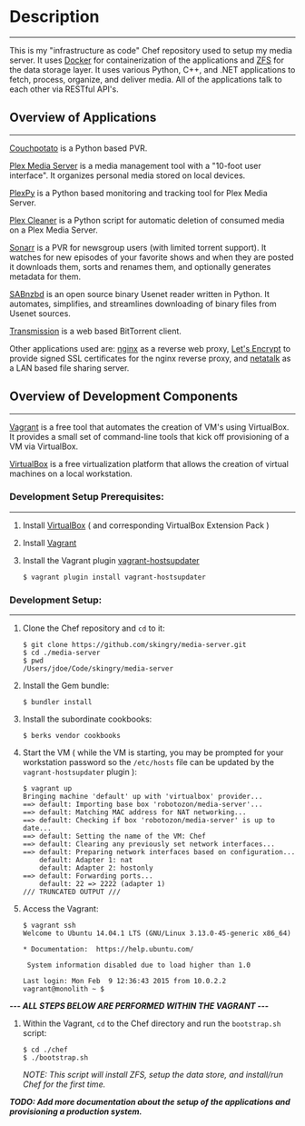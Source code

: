 # Description
***

This is my "infrastructure as code" Chef repository used to setup my media server. It uses [Docker](https://www.docker.com/) for containerization of the applications and [ZFS](https://en.wikipedia.org/wiki/ZFS) for the data storage layer.  It uses various Python, C++, and .NET applications to fetch, process, organize, and deliver media. All of the applications talk to each other via RESTful API's.

## Overview of Applications
***

[Couchpotato](https://couchpota.to/) is a Python based PVR.

[Plex Media Server](https://en.wikipedia.org/wiki/Plex_(software)#Plex_Media_Server) is a media management tool with a "10-foot user interface".  It organizes personal media stored on local devices.

[PlexPy](https://github.com/drzoidberg33/plexpy) is a Python based monitoring and tracking tool for Plex Media Server.

[Plex Cleaner](https://github.com/ngovil21/Plex-Cleaner) is a Python script for automatic deletion of consumed media on a Plex Media Server.

[Sonarr](https://sonarr.tv/) is a PVR for newsgroup users (with limited torrent support). It watches for new episodes of your favorite shows and when they are posted it downloads them, sorts and renames them, and optionally generates metadata for them.

[SABnzbd](http://sabnzbd.org/) is an open source binary Usenet reader written in Python.  It automates, simplifies, and streamlines downloading of binary files from Usenet sources.

[Transmission](https://www.transmissionbt.com/) is a web based BitTorrent client.

Other applications used are: [nginx](https://www.nginx.com/) as a reverse web proxy, [Let's Encrypt](https://letsencrypt.org/) to provide signed SSL certificates for the nginx reverse proxy, and [netatalk](http://netatalk.sourceforge.net/) as a LAN based file sharing server.

## Overview of Development Components
***

[Vagrant](http://vagrantup.com) is a free tool that automates the creation of VM's using VirtualBox. It provides a small set of command-line tools that kick off provisioning of a VM via VirtualBox.

[VirtualBox](http://www.virtualbox.org) is a free virtualization platform that allows the creation of virtual machines on a local workstation.


### Development Setup Prerequisites:
***

1. Install [VirtualBox](https://www.virtualbox.org/wiki/Downloads) ( and corresponding VirtualBox Extension Pack )
2. Install [Vagrant](https://www.vagrantup.com/downloads.html)
3. Install the Vagrant plugin [vagrant-hostsupdater](https://github.com/cogitatio/vagrant-hostsupdater)

   ```
   $ vagrant plugin install vagrant-hostsupdater
   ```
   
### Development Setup:
***

1. Clone the Chef repository and `cd` to it: 

   ```
   $ git clone https://github.com/skingry/media-server.git
   $ cd ./media-server
   $ pwd
   /Users/jdoe/Code/skingry/media-server
   ```
   
2. Install the Gem bundle:

    ```
    $ bundler install
    ```
    
3. Install the subordinate cookbooks:

   ```
   $ berks vendor cookbooks
   ```
   
4. Start the VM ( while the VM is starting, you may be prompted for your workstation password so the `/etc/hosts` file can be updated by the `vagrant-hostsupdater` plugin ):

   ```
   $ vagrant up
   Bringing machine 'default' up with 'virtualbox' provider...
   ==> default: Importing base box 'robotozon/media-server'...
   ==> default: Matching MAC address for NAT networking...
   ==> default: Checking if box 'robotozon/media-server' is up to date...
   ==> default: Setting the name of the VM: Chef
   ==> default: Clearing any previously set network interfaces...
   ==> default: Preparing network interfaces based on configuration...
       default: Adapter 1: nat
       default: Adapter 2: hostonly
   ==> default: Forwarding ports...
       default: 22 => 2222 (adapter 1)
   /// TRUNCATED OUTPUT ///
   ```
   
5. Access the Vagrant:

   ```
   $ vagrant ssh
   Welcome to Ubuntu 14.04.1 LTS (GNU/Linux 3.13.0-45-generic x86_64)

   * Documentation:  https://help.ubuntu.com/

    System information disabled due to load higher than 1.0

   Last login: Mon Feb  9 12:36:43 2015 from 10.0.2.2
   vagrant@monolith ~ $
   ```

_**--- ALL STEPS BELOW ARE PERFORMED WITHIN THE VAGRANT ---**_
 
1. Within the Vagrant, `cd` to the Chef directory and run the `bootstrap.sh` script:

   ```
   $ cd ./chef
   $ ./bootstrap.sh
   ```
   
   _NOTE: This script will install ZFS, setup the data store, and install/run Chef for the first time._
   
_**TODO: Add more documentation about the setup of the applications and provisioning a production system.**_


